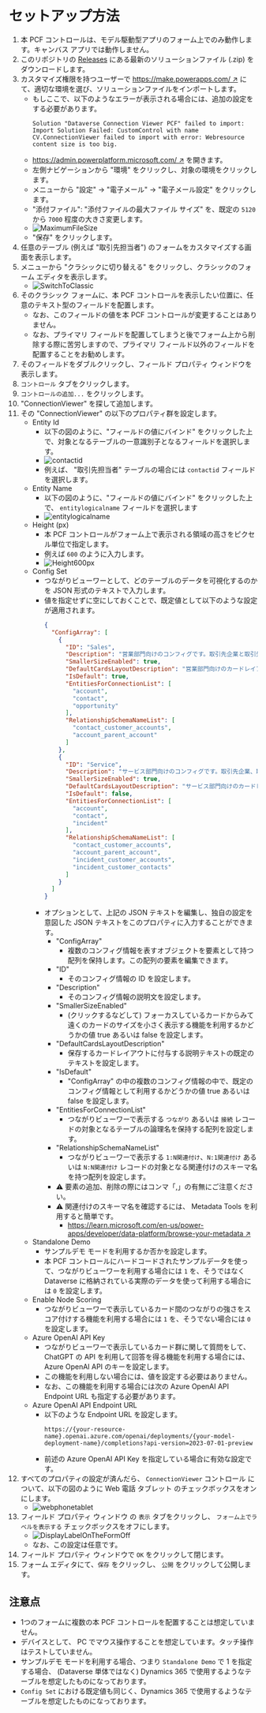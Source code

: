 # セットアップ方法

1. 本 PCF コントロールは、モデル駆動型アプリのフォーム上でのみ動作します。キャンバス アプリでは動作しません。
1. このリポジトリの [Releases](https://github.com/keijiinouehotmail/DataverseConnectionViewerPCF/releases) にある最新のソリューションファイル (.zip) をダウンロードします。
1. カスタマイズ権限を持つユーザーで [https://make.powerapps.com/ ↗️](https://make.powerapps.com/) にて、適切な環境を選び、ソリューションファイルをインポートします。
    - もしここで、以下のようなエラーが表示される場合には、追加の設定をする必要があります。
      ```text
      Solution "Dataverse Connection Viewer PCF" failed to import: Import Solution Failed: CustomControl with name CV.ConnectionViewer failed to import with error: Webresource content size is too big.
      ```
    - [https://admin.powerplatform.microsoft.com/ ↗️](https://admin.powerplatform.microsoft.com/) を開きます。
    - 左側ナビゲーションから "環境" をクリックし、対象の環境をクリックします。
    - メニューから "設定" -> "電子メール" -> "電子メール設定" をクリックします。
    - "添付ファイル": "添付ファイルの最大ファイル サイズ" を、既定の `5120` から `7000` 程度の大きさ変更します。
    - ![MaximumFileSize](../Images/MaximumFileSize.ja.png)
    - "保存" をクリックします。
1. 任意のテーブル (例えば "取引先担当者") のフォームをカスタマイズする画面を表示します。
1. メニューから "クラシックに切り替える" をクリックし、クラシックのフォーム エディタを表示します。
    - ![SwitchToClassic](../Images/SwitchToClassic.png)
1. そのクラシック フォームに、本 PCF コントロールを表示したい位置に、任意のテキスト型のフィールドを配置します。  
    - なお、このフィールドの値を本 PCF コントロールが変更することはありません。  
    - なお、プライマリ フィールドを配置してしまうと後でフォーム上から削除する際に苦労しますので、プライマリ フィールド以外のフィールドを配置することをお勧めします。
1. そのフィールドをダブルクリックし、フィールド プロパティ ウィンドウを表示します。
1. `コントロール` タブをクリックします。
1. `コントロールの追加...` をクリックします。
1. "ConnectionViewer" を探して追加します。
1. その "ConnectionViewer" の以下のプロパティ群を設定します。
    - Entity Id
      - 以下の図のように、"フィールドの値にバインド" をクリックした上で、対象となるテーブルの一意識別子となるフィールドを選択します。
      - ![contactid](../Images/contactid.ja.png)
      - 例えば、 "取引先担当者" テーブルの場合には `contactid` フィールドを選択します。
    - Entity Name
      - 以下の図のように、"フィールドの値にバインド" をクリックした上で、 `entitylogicalname` フィールドを選択します
      - ![entitylogicalname](../Images/entitylogicalname.ja.png)
    - Height (px)
      - 本 PCF コントロールがフォーム上で表示される領域の高さをピクセル単位で指定します。
      - 例えば `600` のように入力します。
      - ![Height600px](../Images/Height600px.ja.png)
    - Config Set
      - つながりビューワーとして、どのテーブルのデータを可視化するのかを JSON 形式のテキストで入力します。
      - 値を指定せずに空にしておくことで、既定値として以下のような設定が適用されます。
        ```json
        {
          "ConfigArray": [
            {
              "ID": "Sales",
              "Description": "営業部門向けのコンフィグです。取引先企業と取引先担当者、およびつながりレコードとして営業案件が対象です。",
              "SmallerSizeEnabled": true,
              "DefaultCardsLayoutDescription": "営業部門向けのカードレイアウト",
              "IsDefault": true,
              "EntitiesForConnectionList": [
                "account",
                "contact",
                "opportunity"
              ],
              "RelationshipSchemaNameList": [
                "contact_customer_accounts",
                "account_parent_account"
              ]
            },
            {
              "ID": "Service",
              "Description": "サービス部門向けのコンフィグです。取引先企業、取引先担当者およびサポート案件が対象です。",
              "SmallerSizeEnabled": true,
              "DefaultCardsLayoutDescription": "サービス部門向けのカードレイアウト",
              "IsDefault": false,
              "EntitiesForConnectionList": [
                "account",
                "contact",
                "incident"
              ],
              "RelationshipSchemaNameList": [
                "contact_customer_accounts",
                "account_parent_account",
                "incident_customer_accounts",
                "incident_customer_contacts"
              ]
            }
          ]
        }
        ```
      - オプションとして、上記の JSON テキストを編集し、独自の設定を意図した JSON テキストをこのプロパティに入力することができます。
        - "ConfigArray"
          - 複数のコンフィグ情報を表すオブジェクトを要素として持つ配列を保持します。この配列の要素を編集できます。
        - "ID"
          - そのコンフィグ情報の ID を設定します。
        - "Description"
          - そのコンフィグ情報の説明文を設定します。
        - "SmallerSizeEnabled"
          - (クリックするなどして) フォーカスしているカードからみて遠くのカードのサイズを小さく表示する機能を利用するかどうかの値 true あるいは false を設定します。
        - "DefaultCardsLayoutDescription"
          - 保存するカードレイアウトに付与する説明テキストの既定のテキストを設定します。
        - "IsDefault"
          - "ConfigArray" の中の複数のコンフィグ情報の中で、既定のコンフィグ情報として利用するかどうかの値 true あるいは false を設定します。
        - "EntitiesForConnectionList"
          - つながりビューワーで表示する `つながり` あるいは `接続` レコードの対象となるテーブルの論理名を保持する配列を設定します。
        - "RelationshipSchemaNameList"
          - つながりビューワーで表示する `1:N関連付け`、`N:1関連付け` あるいは `N:N関連付け` レコードの対象となる関連付けのスキーマ名を持つ配列を設定します。
        - ⚠️ 要素の追加、削除の際にはコンマ「,」の有無にご注意ください。
        - ⚠️ 関連付けのスキーマ名を確認するには、 Metadata Tools を利用すると簡単です。
          - [https://learn.microsoft.com/en-us/power-apps/developer/data-platform/browse-your-metadata ↗️](https://learn.microsoft.com/en-us/power-apps/developer/data-platform/browse-your-metadata)
    - Standalone Demo
      - サンプルデモ モードを利用するか否かを設定します。
      - 本 PCF コントロールにハードコードされたサンプルデータを使って、つながりビューワーを利用する場合には `1` を、そうではなく Dataverse に格納されている実際のデータを使って利用する場合には `0` を設定します。
    - Enable Node Scoring
      - つながりビューワーで表示しているカード間のつながりの強さをスコア付けする機能を利用する場合には `1` を、そうでない場合には `0` を設定します。
    - Azure OpenAI API Key
      - つながりビューワーで表示しているカード群に関して質問をして、 ChatGPT の API を利用して回答を得る機能を利用する場合には、Azure OpenAI API のキーを設定します。
      - この機能を利用しない場合には、値を設定する必要はありません。
      - なお、この機能を利用する場合には次の Azure OpenAI API Endpoint URL も指定する必要があります。
    - Azure OpenAI API Endpoint URL
      - 以下のような Endpoint URL を設定します。
        ```text
        https://{your-resource-name}.openai.azure.com/openai/deployments/{your-model-deployment-name}/completions?api-version=2023-07-01-preview
        ```
      - 前述の Azure OpenAI API Key を指定している場合に有効な設定です。
1. すべてのプロパティの設定が済んだら、 `ConnectionViewer` コントロール について、以下の図のように Web 電話 タブレット のチェックボックスをオンにします。
    - ![webphonetablet](../Images/webphonetablet.ja.png)
1. フィールド プロパティ ウィンドウ の `表示` タブをクリックし、 `フォーム上でラベルを表示する` チェックボックスをオフにします。
    - ![DisplayLabelOnTheFormOff](../Images/DisplayLabelOnTheFormOff.ja.png)
    - なお、この設定は任意です。
1. フィールド プロパティ ウィンドウで `OK` をクリックして閉じます。
1. フォーム エディタにて、`保存` をクリックし、 `公開` をクリックして公開します。

## 注意点
- 1つのフォームに複数の本 PCF コントロールを配置することは想定していません。
- デバイスとして、 PC でマウス操作することを想定しています。タッチ操作はテストしていません。
- サンプルデモ モードを利用する場合、つまり `Standalone Demo` で 1 を指定する場合、 (Dataverse 単体ではなく) Dynamics 365 で使用するようなテーブルを想定したものになっております。
- `Config Set` における既定値も同じく、Dynamics 365 で使用するようなテーブルを想定したものになっております。
